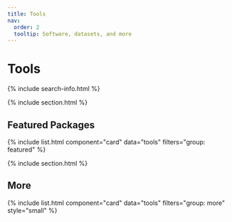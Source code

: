 ```yaml
---
title: Tools
nav:
  order: 2
  tooltip: Software, datasets, and more
---
```


# <i class="fas fa-tools"></i>Tools

{% include search-info.html %}

{% include section.html %}

## Featured Packages

{% include list.html component="card" data="tools" filters="group: featured" %}

{% include section.html %}

## More

{% include list.html component="card" data="tools" filters="group: more" style="small" %}
